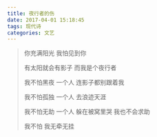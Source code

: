 ```yaml
---
title: 夜行者的伤
date: 2017-04-01 15:18:45
tags: 现代诗
categories: 文艺
---
```

<blockquote class="blockquote-center">
你充满阳光
我怕见到你

有太阳就会有影子
而我是个夜行者
<!-- more --> 
我不怕黑夜
一个人
连影子都别跟着我

我不怕孤独
一个人
去浪迹天涯

我不怕无助
一个人
躲在被窝里哭
我也不会求助

我不怕
我无牵无挂
</blockquote>
